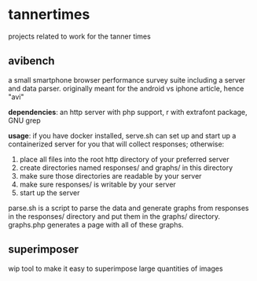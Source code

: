 tannertimes
===========
projects related to work for the tanner times

avibench
--------
a small smartphone browser performance survey suite including a server and data parser. originally meant for the android vs iphone article, hence "avi"

**dependencies**: an http server with php support, r with extrafont package, GNU grep

**usage**: if you have docker installed, serve.sh can set up and start up a containerized server for you that will collect responses; otherwise:

1. place all files into the root http directory of your preferred server
2. create directories named responses/ and graphs/ in this directory
3. make sure those directories are readable by your server
4. make sure responses/ is writable by your server
5. start up the server

parse.sh is a script to parse the data and generate graphs from responses in the responses/ directory and put them in the graphs/ directory. graphs.php generates a page with all of these graphs.

superimposer
------------
wip tool to make it easy to superimpose large quantities of images
